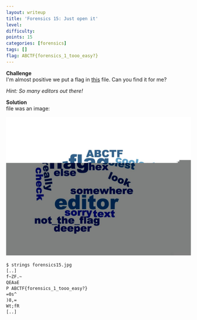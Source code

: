 ```yaml
---
layout: writeup
title: 'Forensics 15: Just open it'
level:
difficulty:
points: 15
categories: [forensics]
tags: []
flag: ABCTF{forensics_1_tooo_easy?}
---
```

**Challenge**   
I'm almost positive we put a flag in
[this](writeupfiles/forensics15.jpg) file. Can you find it for me?

*Hint: So many editors out there!*

**Solution**   
file was an image:

![](writeupfiles/forensics15.jpg)

    $ strings forensics15.jpg
    [..]
    f~ZF.~
    QEAaE
    P ABCTF{forensics_1_tooo_easy?}
    =0s^
    )8,=
    Wt;fR
    [..]